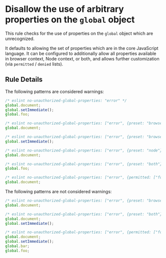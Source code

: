 # Disallow the use of arbitrary properties on the `global` object

This rule checks for the use of properties on the `global` object which are unrecognized.

It defaults to allowing the set of properties which are in the core JavaScript language. It can be configured to additionally allow all properties available in browser context, Node context, or both, and allows further customization (via `permitted` / `denied` lists).


## Rule Details

The following patterns are considered warnings:

```js
/* eslint no-unauthorized-global-properties: "error" */
global.document;
global.setImmediate();
global.foo;
```

```js
/* eslint no-unauthorized-global-properties: ["error", {preset: "browser", denied: ["document"]}] */
global.document;
```

```js
/* eslint no-unauthorized-global-properties: ["error", {preset: "browser"}] */
global.setImmediate();
```

```js
/* eslint no-unauthorized-global-properties: ["error", {preset: "node"}] */
global.document;
```

```js
/* eslint no-unauthorized-global-properties: ["error", {preset: "both"}] */
global.foo;
```

```js
/* eslint no-unauthorized-global-properties: ["error", {permitted: ["foo", "bar"]}] */
global.document;
```

The following patterns are not considered warnings:

```js
/* eslint no-unauthorized-global-properties: ["error", {preset: "browser"}] */
global.document;
```

```js
/* eslint no-unauthorized-global-properties: ["error", {preset: "both"}] */
global.document;
global.setImmediate();
```

```js
/* eslint no-unauthorized-global-properties: ["error", {permitted: ["foo", "bar"], preset: "both"}] */
global.document;
global.setImmediate();
global.bar;
global.foo;
```


[mdn-window]: https://developer.mozilla.org/en-US/docs/Web/API/Window
